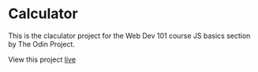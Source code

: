 # Calculator

This is the claculator project for the Web Dev 101 course JS basics section by The Odin Project.

View this project [live](https://an0therhuman.github.io/Calculator/)
